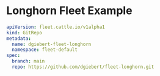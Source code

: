# Longhorn Fleet Example

```yaml
apiVersion: fleet.cattle.io/v1alpha1
kind: GitRepo
metadata:
  name: dgiebert-fleet-longhorn
  namespace: fleet-default
spec:
  branch: main
  repo: https://github.com/dgiebert/fleet-longhorn.git
```